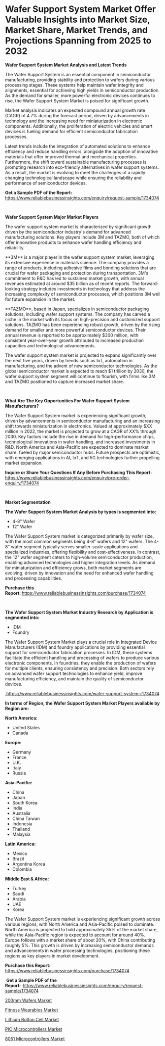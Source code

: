 <p><h1>Wafer Support System Market Offer Valuable Insights into Market Size, Market Share, Market Trends, and Projections Spanning from 2025 to 2032</h1></p><p><strong>Wafer Support System Market Analysis and Latest Trends</strong></p>
<p><p>The Wafer Support System is an essential component in semiconductor manufacturing, providing stability and protection to wafers during various processing stages. These systems help maintain wafer integrity and alignments, essential for achieving high yields in semiconductor production. As the demand for smaller, more powerful electronic devices continues to rise, the Wafer Support System Market is poised for significant growth. </p><p>Market analysis indicates an expected compound annual growth rate (CAGR) of 4.7% during the forecast period, driven by advancements in technology and the increasing need for miniaturization in electronic components. Additionally, the proliferation of electric vehicles and smart devices is fueling demand for efficient semiconductor fabrication processes. </p><p>Latest trends include the integration of automated solutions to enhance efficiency and reduce handling errors, alongside the adoption of innovative materials that offer improved thermal and mechanical properties. Furthermore, the shift toward sustainable manufacturing processes is prompting research into eco-friendly alternatives in wafer support systems. As a result, the market is evolving to meet the challenges of a rapidly changing technological landscape while ensuring the reliability and performance of semiconductor devices.</p></p>
<p><strong>Get a Sample PDF of the Report:&nbsp;</strong> <a href="https://www.reliablebusinessinsights.com/enquiry/request-sample/1734074?utm_campaign=950&utm_medium=2&utm_source=Github&utm_content=ia&utm_term=10022025&utm_id=wafer-support-system">https://www.reliablebusinessinsights.com/enquiry/request-sample/1734074</a></p>
<p>&nbsp;</p>
<p><strong>Wafer Support System Major Market Players</strong></p>
<p><p>The wafer support system market is characterized by significant growth driven by the semiconductor industry's demand for advanced manufacturing solutions. Key players include 3M and TAZMO, both of which offer innovative products to enhance wafer handling efficiency and reliability.</p><p>**3M** is a major player in the wafer support system market, leveraging its extensive experience in materials science. The company provides a range of products, including adhesive films and bonding solutions that are crucial for wafer packaging and protection during transportation. 3M's commitment to R&D has led to sustained market growth, with annual revenues estimated at around $35 billion as of recent reports. The forward-looking strategy includes investments in technology that address the increasing complexity of semiconductor processes, which positions 3M well for future expansion in the market.</p><p>**TAZMO**, based in Japan, specializes in semiconductor packaging solutions, including wafer support systems. The company has carved a niche in the market with its focus on high-precision and customized support solutions. TAZMO has been experiencing robust growth, driven by the rising demand for smaller and more powerful semiconductor devices. Their annual revenue is reported to be approximately $300 million, with consistent year-over-year growth attributed to increased production capacities and technological advancements.</p><p>The wafer support system market is projected to expand significantly over the next five years, driven by trends such as IoT, automation in manufacturing, and the advent of new semiconductor technologies. As the global semiconductor market is expected to reach $1 trillion by 2030, the wafer support system segment will continue to flourish, with firms like 3M and TAZMO positioned to capture increased market share.</p></p>
<p>&nbsp;</p>
<p><strong>What Are The Key Opportunities For Wafer Support System Manufacturers?</strong></p>
<p><p>The Wafer Support System market is experiencing significant growth, driven by advancements in semiconductor manufacturing and an increasing shift towards miniaturization in electronics. Valued at approximately $XX million in 2022, the market is projected to grow at a CAGR of XX% through 2030. Key factors include the rise in demand for high-performance chips, technological innovations in wafer handling, and increased investments in R&D. North America and Asia-Pacific are expected to dominate market share, fueled by major semiconductor hubs. Future prospects are optimistic, with emerging applications in AI, IoT, and 5G technologies further propelling market expansion.</p></p>
<p><strong>Inquire or Share Your Questions If Any Before Purchasing This Report:</strong> <a href="https://www.reliablebusinessinsights.com/enquiry/pre-order-enquiry/1734074?utm_campaign=950&utm_medium=2&utm_source=Github&utm_content=ia&utm_term=10022025&utm_id=wafer-support-system">https://www.reliablebusinessinsights.com/enquiry/pre-order-enquiry/1734074</a></p>
<p>&nbsp;</p>
<p><strong>Market Segmentation</strong></p>
<p><strong>The Wafer Support System Market Analysis by types is segmented into:</strong></p>
<p><ul><li>4-8" Wafer</li><li>12" Wafer</li></ul></p>
<p><p>The Wafer Support System market is categorized primarily by wafer size, with the most common segments being 4-8" wafers and 12" wafers. The 4-8" wafer segment typically serves smaller-scale applications and specialized industries, offering flexibility and cost-effectiveness. In contrast, the 12" wafer segment caters to high-volume semiconductor production, enabling advanced technologies and higher integration levels. As demand for miniaturization and efficiency grows, both market segments are evolving, driven by innovation and the need for enhanced wafer handling and processing capabilities.</p></p>
<p><strong>Purchase this Report:&nbsp;</strong><a href="https://www.reliablebusinessinsights.com/purchase/1734074?utm_campaign=950&utm_medium=2&utm_source=Github&utm_content=ia&utm_term=10022025&utm_id=wafer-support-system">https://www.reliablebusinessinsights.com/purchase/1734074</a></p>
<p>&nbsp;</p>
<p><strong>The Wafer Support System Market Industry Research by Application is segmented into:</strong></p>
<p><ul><li>IDM</li><li>Foundry</li></ul></p>
<p><p>The Wafer Support System Market plays a crucial role in Integrated Device Manufacturers (IDM) and foundry applications by providing essential support for semiconductor fabrication processes. In IDM, these systems facilitate the efficient handling and processing of wafers to produce various electronic components. In foundries, they enable the production of wafers for multiple clients, ensuring consistency and precision. Both sectors rely on advanced wafer support technologies to enhance yield, improve manufacturing efficiency, and maintain the quality of semiconductor devices.</p></p>
<p><a href="https://www.reliablebusinessinsights.com/wafer-support-system-r1734074?utm_campaign=950&utm_medium=2&utm_source=Github&utm_content=ia&utm_term=10022025&utm_id=wafer-support-system">&nbsp;https://www.reliablebusinessinsights.com/wafer-support-system-r1734074</a></p>
<p><strong>In terms of Region, the Wafer Support System Market Players available by Region are:</strong></p>
<p>
    <p> <strong> North America: </strong>
        <ul>
            <li>United States</li>
            <li>Canada</li>
        </ul>
        </p> 
    <p> <strong> Europe: </strong>
        <ul>
            <li>Germany</li>
            <li>France</li>
            <li>U.K.</li>
            <li>Italy</li>
            <li>Russia</li>
        </ul>
        </p> 
    <p> <strong> Asia-Pacific: </strong>
        <ul>
            <li>China</li>
            <li>Japan</li>
            <li>South Korea</li>
            <li>India</li>
            <li>Australia</li>
            <li>China Taiwan</li>
            <li>Indonesia</li>
            <li>Thailand</li>
            <li>Malaysia</li>
        </ul>
        </p> 
    <p> <strong> Latin America: </strong>
        <ul>
            <li>Mexico</li>
            <li>Brazil</li>
            <li>Argentina Korea</li>
            <li>Colombia</li>
        </ul>
        </p> 
    <p> <strong> Middle East & Africa: </strong>
        <ul>
            <li>Turkey</li>
            <li>Saudi</li>
            <li>Arabia</li>
            <li>UAE</li>
            <li>Korea</li>
        </ul>
    </p>
    </p>
<p><p>The Wafer Support System market is experiencing significant growth across various regions, with North America and Asia-Pacific poised to dominate. North America is projected to hold approximately 35% of the market share, while the Asia-Pacific region is expected to account for around 40%. Europe follows with a market share of about 20%, with China contributing roughly 5%. This growth is driven by increasing semiconductor demands and advancements in wafer processing technologies, positioning these regions as key players in market development.</p></p>
<p><strong>Purchase this Report: </strong><a href="https://www.reliablebusinessinsights.com/purchase/1734074?utm_campaign=950&utm_medium=2&utm_source=Github&utm_content=ia&utm_term=10022025&utm_id=wafer-support-system">https://www.reliablebusinessinsights.com/purchase/1734074</a></p>
<p>&nbsp;<strong>Get a Sample PDF of the Report:&nbsp;&nbsp;</strong><a href="https://www.reliablebusinessinsights.com/enquiry/request-sample/1734074?utm_campaign=950&utm_medium=2&utm_source=Github&utm_content=ia&utm_term=10022025&utm_id=wafer-support-system">https://www.reliablebusinessinsights.com/enquiry/request-sample/1734074</a></p>
<p><strong></strong></p>
<p><p><a href="https://github.com/gemburaunio/Market-Research-Report-List-1/blob/main/200mm-wafers-market.md?utm_campaign=950&utm_medium=2&utm_source=Github&utm_content=ia&utm_term=10022025&utm_id=wafer-support-system">200mm Wafers Market</a></p><p><a href="https://github.com/zsibaqalia/Market-Research-Report-List-1/blob/main/fitness-wearables-market.md?utm_campaign=950&utm_medium=2&utm_source=Github&utm_content=ia&utm_term=10022025&utm_id=wafer-support-system">Fitness Wearables Market</a></p><p><a href="https://github.com/fiispend/Market-Research-Report-List-1/blob/main/lithium-button-cell-market.md?utm_campaign=950&utm_medium=2&utm_source=Github&utm_content=ia&utm_term=10022025&utm_id=wafer-support-system">Lithium Button Cell Market</a></p><p><a href="https://github.com/yoshih12/Market-Research-Report-List-4/blob/main/pic-microcontrollers-market.md?utm_campaign=950&utm_medium=2&utm_source=Github&utm_content=ia&utm_term=10022025&utm_id=wafer-support-system">PIC Microcontrollers Market</a></p><p><a href="https://github.com/ryanbell8967/Market-Research-Report-List-1/blob/main/8051-microcontrollers-market.md?utm_campaign=950&utm_medium=2&utm_source=Github&utm_content=ia&utm_term=10022025&utm_id=wafer-support-system">8051 Microcontrollers Market</a></p></p>